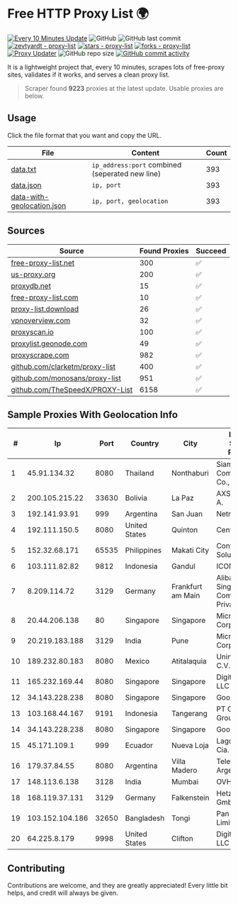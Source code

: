 
# Free HTTP Proxy List 🌍

[![Every 10 Minutes Update](https://github.com/mertguvencli/http-proxy-list/actions/workflows/main.yml/badge.svg?branch=main)](https://github.com/mertguvencli/http-proxy-list/actions/workflows/main.yml)
![GitHub](https://img.shields.io/github/license/mertguvencli/http-proxy-list)
![GitHub last commit](https://img.shields.io/github/last-commit/mertguvencli/http-proxy-list)
[![zevtyardt - proxy-list](https://img.shields.io/static/v1?label=zevtyardt&message=proxy-list&color=blue&logo=github)](https://github.com/zevtyardt/proxy-list "Go to GitHub repo")
[![stars - proxy-list](https://img.shields.io/github/stars/zevtyardt/proxy-list?style=social)](https://github.com/zevtyardt/proxy-list)
[![forks - proxy-list](https://img.shields.io/github/forks/zevtyardt/proxy-list?style=social)](https://github.com/zevtyardt/proxy-list)
[![Proxy Updater](https://github.com/zevtyardt/proxy-list/workflows/Proxy%20Updater/badge.svg)](https://github.com/zevtyardt/proxy-list/actions?query=workflow:"Proxy+Updater")
![GitHub repo size](https://img.shields.io/github/repo-size/zevtyardt/proxy-list)
[![GitHub commit activity](https://img.shields.io/github/commit-activity/m/zevtyardt/proxy-list?logo=commits)](https://github.com/zevtyardt/proxy-list/commits/main)

It is a lightweight project that, every 10 minutes, scrapes lots of free-proxy sites, validates if it works, and serves a clean proxy list.

> Scraper found **9223** proxies at the latest update. Usable proxies are below.

## Usage

Click the file format that you want and copy the URL.

|File|Content|Count|
|----|-------|-----|
|[data.txt](https://raw.githubusercontent.com/mertguvencli/http-proxy-list/main/proxy-list/data.txt)|`ip_address:port` combined (seperated new line)|393|
|[data.json](https://raw.githubusercontent.com/mertguvencli/http-proxy-list/main/proxy-list/data.json)|`ip, port`|393|
|[data-with-geolocation.json](https://raw.githubusercontent.com/mertguvencli/http-proxy-list/main/proxy-list/data-with-geolocation.json)|`ip, port, geolocation`|393|

## Sources

|Source|Found Proxies|Succeed|
|------|-------------|-------|
|[free-proxy-list.net](https://free-proxy-list.net)|300|✅|
|[us-proxy.org](https://www.us-proxy.org)|200|✅|
|[proxydb.net](http://proxydb.net)|15|✅|
|[free-proxy-list.com](https://free-proxy-list.com/?page=&port=&type%5B%5D=http&type%5B%5D=https&up_time=0&search=Search)|10|✅|
|[proxy-list.download](https://www.proxy-list.download/HTTP)|26|✅|
|[vpnoverview.com](https://vpnoverview.com/privacy/anonymous-browsing/free-proxy-servers)|32|✅|
|[proxyscan.io](https://www.proxyscan.io)|100|✅|
|[proxylist.geonode.com](https://proxylist.geonode.com/api/proxy-list?limit=300&page=1&sort_by=lastChecked&sort_type=desc&protocols=http,https)|49|✅|
|[proxyscrape.com](https://api.proxyscrape.com/v2/?request=displayproxies&protocol=http&timeout=10000&country=all&ssl=all&anonymity=all)|982|✅|
|[github.com/clarketm/proxy-list](https://raw.githubusercontent.com/clarketm/proxy-list/master/proxy-list-raw.txt)|400|✅|
|[github.com/monosans/proxy-list](https://raw.githubusercontent.com/monosans/proxy-list/main/proxies/http.txt)|951|✅|
|[github.com/TheSpeedX/PROXY-List](https://raw.githubusercontent.com/TheSpeedX/PROXY-List/master/http.txt)|6158|✅|


## Sample Proxies With Geolocation Info

|#|Ip|Port|Country|City|Internet Service Provider|
|-|--|----|-------|----|-------------------------|
|1|45.91.134.32|8080|Thailand|Nonthaburi|Siamdata Communication Co., ltd.|
|2|200.105.215.22|33630|Bolivia|La Paz|AXS Bolivia S. A.|
|3|192.141.93.91|999|Argentina|San Juan|Netropolys S.A.|
|4|192.111.150.5|8080|United States|Quinton|Centrilogic|
|5|152.32.68.171|65535|Philippines|Makati City|Converge ICT Solution Inc|
|6|103.111.82.82|9812|Indonesia|Gandul|ICONPLN|
|7|8.209.114.72|3129|Germany|Frankfurt am Main|Alibaba.com Singapore E-Commerce Private Limited|
|8|20.44.206.138|80|Singapore|Singapore|Microsoft Corporation|
|9|20.219.183.188|3129|India|Pune|Microsoft Corporation|
|10|189.232.80.183|8080|Mexico|Atitalaquia|Uninet S.A. de C.V.|
|11|165.232.169.44|8080|Singapore|Singapore|DigitalOcean, LLC|
|12|34.143.228.238|8080|Singapore|Singapore|Google LLC|
|13|103.168.44.167|9191|Indonesia|Tangerang|PT CYB Media Group|
|14|34.143.228.238|8080|Singapore|Singapore|Google LLC|
|15|45.171.109.1|999|Ecuador|Nueva Loja|Lagonet-tv Cia. Ltda.|
|16|179.37.84.55|8080|Argentina|Villa Madero|Telefonica de Argentina|
|17|148.113.6.138|3128|India|Mumbai|OVH SAS|
|18|168.119.37.131|3129|Germany|Falkenstein|Hetzner Online GmbH|
|19|103.152.104.186|32650|Bangladesh|Tongi|Pan M Tech Limited|
|20|64.225.8.179|9998|United States|Clifton|DigitalOcean, LLC|



## Contributing

Contributions are welcome, and they are greatly appreciated! Every
little bit helps, and credit will always be given.

